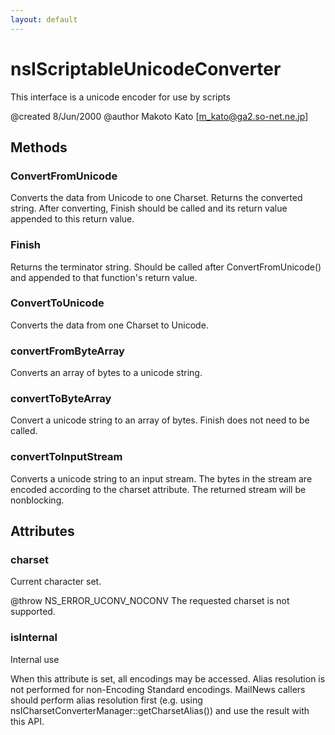 ```yaml
---
layout: default
---
```


# nsIScriptableUnicodeConverter #

This interface is a unicode encoder for use by scripts

@created         8/Jun/2000
@author          Makoto Kato [m_kato@ga2.so-net.ne.jp]


## Methods ##

### ConvertFromUnicode ###

Converts the data from Unicode to one Charset.
Returns the converted string. After converting, Finish should be called
and its return value appended to this return value.


### Finish ###

Returns the terminator string.
Should be called after ConvertFromUnicode() and appended to that
function's return value.


### ConvertToUnicode ###

Converts the data from one Charset to Unicode.


### convertFromByteArray ###

Converts an array of bytes to a unicode string.


### convertToByteArray ###

Convert a unicode string to an array of bytes. Finish does not need to be
called.


### convertToInputStream ###

Converts a unicode string to an input stream. The bytes in the stream are
encoded according to the charset attribute.
The returned stream will be nonblocking.


## Attributes ##

### charset ###

Current character set.

@throw NS_ERROR_UCONV_NOCONV
       The requested charset is not supported.


### isInternal ###

Internal use

When this attribute is set, all encodings may be accessed. Alias
resolution is not performed for non-Encoding Standard encodings.
MailNews callers should perform alias resolution first (e.g. using
nsICharsetConverterManager::getCharsetAlias()) and use the result
with this API.


